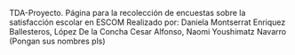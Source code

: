 TDA-Proyecto. Página para la recolección de encuestas sobre la satisfacción escolar en ESCOM 
Realizado por: Daniela Montserrat Enriquez Ballesteros, López De la Concha Cesar Alfonso, Naomi Youshimatz Navarro (Pongan sus nombres pls)
